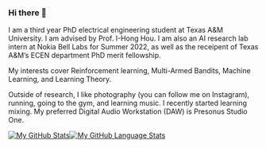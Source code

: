 ### Hi there 👋
I am a third year PhD electrical engineering student at Texas A&M University. I am advised by Prof. I-Hong Hou. I am also an AI research lab intern at Nokia Bell Labs for Summer 2022, as well as the receipent of Texas A&M’s ECEN department PhD merit fellowship.

My interests cover Reinforcement learning, Multi-Armed Bandits, Machine Learning, and Learning Theory.

Outside of research, I like photography (you can follow me on Instagram), running, going to the gym, and learning music. I recently started learning mixing. My preferred Digital Audio Workstation (DAW) is Presonus Studio One.


[![My GitHub Stats](https://github-readme-stats.vercel.app/api/?username=khalednakhleh&count_private=true&theme=tokyonight&showicons=true)]()[![My GitHub Language Stats](https://github-readme-stats.vercel.app/api/top-langs/?username=khalednakhleh&hide=html,jupyter%20notebook&langs_count=5&theme=tokyonight)]()

<!--
**khalednakhleh/khalednakhleh** is a ✨ _special_ ✨ repository because its `README.md` (this file) appears on your GitHub profile.

Here are some ideas to get you started:

- 🔭 I’m currently working on ...
- 🌱 I’m currently learning ...
- 👯 I’m looking to collaborate on ...
- 🤔 I’m looking for help with ...
- 💬 Ask me about ...
- 📫 How to reach me: ...
- 😄 Pronouns: ...
- ⚡ Fun fact: ...
-->
